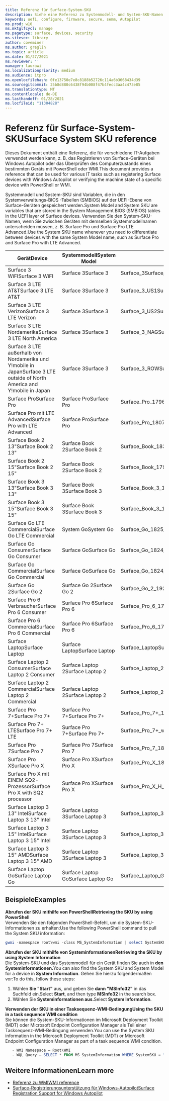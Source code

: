 ```yaml
---
title: Referenz für Surface-System-SKU
description: Siehe eine Referenz zu Systemmodell- und System-SKU-Namen für alle Surface-Geräte.
keywords: uefi, configure, firmware, secure, semm, Autopilot
ms.prod: w10
ms.mktglfcycl: manage
ms.pagetype: surface, devices, security
ms.sitesec: library
author: coveminer
ms.author: greglin
ms.topic: article
ms.date: 01/27/2021
ms.reviewer: ''
manager: laurawi
ms.localizationpriority: medium
ms.audience: itpro
ms.openlocfilehash: 0fe13750e7e8c8188b52726c114a6b3668434d39
ms.sourcegitcommit: 25b8d880c6438f94b008f47b4fecc3aa4c473e85
ms.translationtype: MT
ms.contentlocale: de-DE
ms.lasthandoff: 01/28/2021
ms.locfileid: "11304828"
---
```

# <span data-ttu-id="d5508-104">Referenz für Surface-System-SKU</span><span class="sxs-lookup"><span data-stu-id="d5508-104">Surface System SKU reference</span></span>

<span data-ttu-id="d5508-105">Dieses Dokument enthält eine Referenz, die für verschiedene IT-Aufgaben verwendet werden kann, z. B. das Registrieren von Surface-Geräten bei Windows Autopilot oder das Überprüfen des Computerzustands eines bestimmten Geräts mit PowerShell oder WMI.</span><span class="sxs-lookup"><span data-stu-id="d5508-105">This document provides a reference that can be used for various IT tasks such as registering Surface devices with Windows Autopilot or verifying the machine state of a specific device with PowerShell or WMI.</span></span>

<span data-ttu-id="d5508-106">Systemmodell und System-SKU sind Variablen, die in den Systemverwaltungs-BIOS -Tabellen (SMBIOS) auf der UEFI-Ebene von Surface-Geräten gespeichert werden.</span><span class="sxs-lookup"><span data-stu-id="d5508-106">System Model and System SKU are variables that are stored in the System Management BIOS (SMBIOS) tables in the UEFI layer of Surface devices.</span></span> <span data-ttu-id="d5508-107">Verwenden Sie den System-SKU-Namen, wenn Sie zwischen Geräten mit demselben Systemmodellnamen unterscheiden müssen, z. B. Surface Pro und Surface Pro LTE Advanced.</span><span class="sxs-lookup"><span data-stu-id="d5508-107">Use the System SKU name whenever you need to differentiate between devices with the same System Model name, such as Surface Pro and Surface Pro with LTE Advanced.</span></span>

| <span data-ttu-id="d5508-108">Gerät</span><span class="sxs-lookup"><span data-stu-id="d5508-108">Device</span></span>   | <span data-ttu-id="d5508-109">Systemmodell</span><span class="sxs-lookup"><span data-stu-id="d5508-109">System Model</span></span> | <span data-ttu-id="d5508-110">System-SKU</span><span class="sxs-lookup"><span data-stu-id="d5508-110">System SKU</span></span>       |
| ---------- | ----------- | -------------- |
| <span data-ttu-id="d5508-111">Surface 3 WiFI</span><span class="sxs-lookup"><span data-stu-id="d5508-111">Surface 3 WiFI</span></span>                                               | <span data-ttu-id="d5508-112">Surface 3</span><span class="sxs-lookup"><span data-stu-id="d5508-112">Surface 3</span></span>        | <span data-ttu-id="d5508-113">Surface_3</span><span class="sxs-lookup"><span data-stu-id="d5508-113">Surface_3</span></span>                        |
| <span data-ttu-id="d5508-114">Surface 3 LTE AT&T</span><span class="sxs-lookup"><span data-stu-id="d5508-114">Surface 3 LTE AT&T</span></span>                                           | <span data-ttu-id="d5508-115">Surface 3</span><span class="sxs-lookup"><span data-stu-id="d5508-115">Surface 3</span></span>        | <span data-ttu-id="d5508-116">Surface_3_US1</span><span class="sxs-lookup"><span data-stu-id="d5508-116">Surface_3_US1</span></span>                    |
| <span data-ttu-id="d5508-117">Surface 3 LTE Verizon</span><span class="sxs-lookup"><span data-stu-id="d5508-117">Surface 3 LTE Verizon</span></span>                                        | <span data-ttu-id="d5508-118">Surface 3</span><span class="sxs-lookup"><span data-stu-id="d5508-118">Surface 3</span></span>        | <span data-ttu-id="d5508-119">Surface_3_US2</span><span class="sxs-lookup"><span data-stu-id="d5508-119">Surface_3_US2</span></span>                    |
| <span data-ttu-id="d5508-120">Surface 3 LTE Nordamerika</span><span class="sxs-lookup"><span data-stu-id="d5508-120">Surface 3 LTE North America</span></span>                                  | <span data-ttu-id="d5508-121">Surface 3</span><span class="sxs-lookup"><span data-stu-id="d5508-121">Surface 3</span></span>        | <span data-ttu-id="d5508-122">Surface_3_NAG</span><span class="sxs-lookup"><span data-stu-id="d5508-122">Surface_3_NAG</span></span>                    |
| <span data-ttu-id="d5508-123">Surface 3 LTE außerhalb von Nordamerika und Y!mobile in Japan</span><span class="sxs-lookup"><span data-stu-id="d5508-123">Surface 3 LTE outside of North America and Y!mobile in Japan</span></span> | <span data-ttu-id="d5508-124">Surface 3</span><span class="sxs-lookup"><span data-stu-id="d5508-124">Surface 3</span></span>        | <span data-ttu-id="d5508-125">Surface_3_ROW</span><span class="sxs-lookup"><span data-stu-id="d5508-125">Surface_3_ROW</span></span>                    |
| <span data-ttu-id="d5508-126">Surface Pro</span><span class="sxs-lookup"><span data-stu-id="d5508-126">Surface Pro</span></span>                                                  | <span data-ttu-id="d5508-127">Surface Pro</span><span class="sxs-lookup"><span data-stu-id="d5508-127">Surface Pro</span></span>      | <span data-ttu-id="d5508-128">Surface_Pro_1796</span><span class="sxs-lookup"><span data-stu-id="d5508-128">Surface_Pro_1796</span></span>                 |
| <span data-ttu-id="d5508-129">Surface Pro mit LTE Advanced</span><span class="sxs-lookup"><span data-stu-id="d5508-129">Surface Pro with LTE Advanced</span></span>                                | <span data-ttu-id="d5508-130">Surface Pro</span><span class="sxs-lookup"><span data-stu-id="d5508-130">Surface Pro</span></span>      | <span data-ttu-id="d5508-131">Surface_Pro_1807</span><span class="sxs-lookup"><span data-stu-id="d5508-131">Surface_Pro_1807</span></span>                 |
| <span data-ttu-id="d5508-132">Surface Book 2 13"</span><span class="sxs-lookup"><span data-stu-id="d5508-132">Surface Book 2 13"</span></span>                                        | <span data-ttu-id="d5508-133">Surface Book 2</span><span class="sxs-lookup"><span data-stu-id="d5508-133">Surface Book 2</span></span>   | <span data-ttu-id="d5508-134">Surface_Book_1832</span><span class="sxs-lookup"><span data-stu-id="d5508-134">Surface_Book_1832</span></span>                |
| <span data-ttu-id="d5508-135">Surface Book 2 15"</span><span class="sxs-lookup"><span data-stu-id="d5508-135">Surface Book 2 15"</span></span>                                        | <span data-ttu-id="d5508-136">Surface Book 2</span><span class="sxs-lookup"><span data-stu-id="d5508-136">Surface Book 2</span></span>   | <span data-ttu-id="d5508-137">Surface_Book_1793</span><span class="sxs-lookup"><span data-stu-id="d5508-137">Surface_Book_1793</span></span>                |
| <span data-ttu-id="d5508-138">Surface Book 3 13"</span><span class="sxs-lookup"><span data-stu-id="d5508-138">Surface Book 3 13"</span></span>                                        | <span data-ttu-id="d5508-139">Surface Book 3</span><span class="sxs-lookup"><span data-stu-id="d5508-139">Surface Book 3</span></span>   | <span data-ttu-id="d5508-140">Surface_Book_3_1900</span><span class="sxs-lookup"><span data-stu-id="d5508-140">Surface_Book_3_1900</span></span>                |
| <span data-ttu-id="d5508-141">Surface Book 3 15"</span><span class="sxs-lookup"><span data-stu-id="d5508-141">Surface Book 3 15"</span></span>                                        | <span data-ttu-id="d5508-142">Surface Book 3</span><span class="sxs-lookup"><span data-stu-id="d5508-142">Surface Book 3</span></span>   | <span data-ttu-id="d5508-143">Surface_Book_3_1899</span><span class="sxs-lookup"><span data-stu-id="d5508-143">Surface_Book_3_1899</span></span>
| <span data-ttu-id="d5508-144">Surface Go LTE Commercial</span><span class="sxs-lookup"><span data-stu-id="d5508-144">Surface Go LTE Commercial</span></span> | <span data-ttu-id="d5508-145">System Go</span><span class="sxs-lookup"><span data-stu-id="d5508-145">System Go</span></span> | <span data-ttu-id="d5508-146">Surface_Go_1825_Commercial</span><span class="sxs-lookup"><span data-stu-id="d5508-146">Surface_Go_1825_Commercial</span></span> |
| <span data-ttu-id="d5508-147">Surface Go Consumer</span><span class="sxs-lookup"><span data-stu-id="d5508-147">Surface Go Consumer</span></span>                                          | <span data-ttu-id="d5508-148">Surface Go</span><span class="sxs-lookup"><span data-stu-id="d5508-148">Surface Go</span></span>       | <span data-ttu-id="d5508-149">Surface_Go_1824_Consumer</span><span class="sxs-lookup"><span data-stu-id="d5508-149">Surface_Go_1824_Consumer</span></span>         |
| <span data-ttu-id="d5508-150">Surface Go Commercial</span><span class="sxs-lookup"><span data-stu-id="d5508-150">Surface Go Commercial</span></span>                                        | <span data-ttu-id="d5508-151">Surface Go</span><span class="sxs-lookup"><span data-stu-id="d5508-151">Surface Go</span></span>       | <span data-ttu-id="d5508-152">Surface_Go_1824_Commercial</span><span class="sxs-lookup"><span data-stu-id="d5508-152">Surface_Go_1824_Commercial</span></span>       |
| <span data-ttu-id="d5508-153">Surface Go 2</span><span class="sxs-lookup"><span data-stu-id="d5508-153">Surface Go 2</span></span>                                                 | <span data-ttu-id="d5508-154">Surface Go 2</span><span class="sxs-lookup"><span data-stu-id="d5508-154">Surface Go 2</span></span>     | <span data-ttu-id="d5508-155">Surface_Go_2_1927</span><span class="sxs-lookup"><span data-stu-id="d5508-155">Surface_Go_2_1927</span></span>                |
| <span data-ttu-id="d5508-156">Surface Pro 6 Verbraucher</span><span class="sxs-lookup"><span data-stu-id="d5508-156">Surface Pro 6 Consumer</span></span>                                       | <span data-ttu-id="d5508-157">Surface Pro 6</span><span class="sxs-lookup"><span data-stu-id="d5508-157">Surface Pro 6</span></span>    | <span data-ttu-id="d5508-158">Surface_Pro_6_1796_Consumer</span><span class="sxs-lookup"><span data-stu-id="d5508-158">Surface_Pro_6_1796_Consumer</span></span>      |
| <span data-ttu-id="d5508-159">Surface Pro 6 Commercial</span><span class="sxs-lookup"><span data-stu-id="d5508-159">Surface Pro 6 Commercial</span></span>                                     | <span data-ttu-id="d5508-160">Surface Pro 6</span><span class="sxs-lookup"><span data-stu-id="d5508-160">Surface Pro 6</span></span>    | <span data-ttu-id="d5508-161">Surface_Pro_6_1796_Commercial</span><span class="sxs-lookup"><span data-stu-id="d5508-161">Surface_Pro_6_1796_Commercial</span></span>    |
| <span data-ttu-id="d5508-162">Surface Laptop</span><span class="sxs-lookup"><span data-stu-id="d5508-162">Surface Laptop</span></span>                                               | <span data-ttu-id="d5508-163">Surface Laptop</span><span class="sxs-lookup"><span data-stu-id="d5508-163">Surface Laptop</span></span>   | <span data-ttu-id="d5508-164">Surface_Laptop</span><span class="sxs-lookup"><span data-stu-id="d5508-164">Surface_Laptop</span></span>                   |
| <span data-ttu-id="d5508-165">Surface Laptop 2 Consumer</span><span class="sxs-lookup"><span data-stu-id="d5508-165">Surface Laptop 2 Consumer</span></span>                                    | <span data-ttu-id="d5508-166">Surface Laptop 2</span><span class="sxs-lookup"><span data-stu-id="d5508-166">Surface Laptop 2</span></span> | <span data-ttu-id="d5508-167">Surface_Laptop_2_1769_Consumer</span><span class="sxs-lookup"><span data-stu-id="d5508-167">Surface_Laptop_2_1769_Consumer</span></span>   |
| <span data-ttu-id="d5508-168">Surface Laptop 2 Commercial</span><span class="sxs-lookup"><span data-stu-id="d5508-168">Surface Laptop 2 Commercial</span></span>                                  | <span data-ttu-id="d5508-169">Surface Laptop 2</span><span class="sxs-lookup"><span data-stu-id="d5508-169">Surface Laptop 2</span></span> | <span data-ttu-id="d5508-170">Surface_Laptop_2_1769_Commercial</span><span class="sxs-lookup"><span data-stu-id="d5508-170">Surface_Laptop_2_1769_Commercial</span></span> |
| <span data-ttu-id="d5508-171">Surface Pro 7+</span><span class="sxs-lookup"><span data-stu-id="d5508-171">Surface Pro 7+</span></span>                                               | <span data-ttu-id="d5508-172">Surface Pro 7+</span><span class="sxs-lookup"><span data-stu-id="d5508-172">Surface Pro 7+</span></span> | <span data-ttu-id="d5508-173">Surface_Pro_7+_1960</span><span class="sxs-lookup"><span data-stu-id="d5508-173">Surface_Pro_7+_1960</span></span>|
| <span data-ttu-id="d5508-174">Surface Pro 7+ LTE</span><span class="sxs-lookup"><span data-stu-id="d5508-174">Surface Pro 7+ LTE</span></span>                                           | <span data-ttu-id="d5508-175">Surface Pro 7+</span><span class="sxs-lookup"><span data-stu-id="d5508-175">Surface Pro 7+</span></span> | <span data-ttu-id="d5508-176">Surface_Pro_7+_with_LTE_Advanced_1961</span><span class="sxs-lookup"><span data-stu-id="d5508-176">Surface_Pro_7+_with_LTE_Advanced_1961</span></span>|
| <span data-ttu-id="d5508-177">Surface Pro 7</span><span class="sxs-lookup"><span data-stu-id="d5508-177">Surface Pro 7</span></span>                 | <span data-ttu-id="d5508-178">Surface Pro 7</span><span class="sxs-lookup"><span data-stu-id="d5508-178">Surface Pro 7</span></span>    | <span data-ttu-id="d5508-179">Surface_Pro_7_1866</span><span class="sxs-lookup"><span data-stu-id="d5508-179">Surface_Pro_7_1866</span></span>         |
| <span data-ttu-id="d5508-180">Surface Pro X</span><span class="sxs-lookup"><span data-stu-id="d5508-180">Surface Pro X</span></span>                 | <span data-ttu-id="d5508-181">Surface Pro X</span><span class="sxs-lookup"><span data-stu-id="d5508-181">Surface Pro X</span></span>    | <span data-ttu-id="d5508-182">Surface_Pro_X_1876</span><span class="sxs-lookup"><span data-stu-id="d5508-182">Surface_Pro_X_1876</span></span>         |
| <span data-ttu-id="d5508-183">Surface Pro X mit EINEM SQ2-Prozessor</span><span class="sxs-lookup"><span data-stu-id="d5508-183">Surface Pro X with SQ2 processor</span></span>                | <span data-ttu-id="d5508-184">Surface Pro X</span><span class="sxs-lookup"><span data-stu-id="d5508-184">Surface Pro X</span></span>    | <span data-ttu-id="d5508-185">Surface_Pro_X_H_1876</span><span class="sxs-lookup"><span data-stu-id="d5508-185">Surface_Pro_X_H_1876</span></span>        |
| <span data-ttu-id="d5508-186">Surface Laptop 3 13" Intel</span><span class="sxs-lookup"><span data-stu-id="d5508-186">Surface Laptop 3 13" Intel</span></span> | <span data-ttu-id="d5508-187">Surface Laptop 3</span><span class="sxs-lookup"><span data-stu-id="d5508-187">Surface Laptop 3</span></span> | <span data-ttu-id="d5508-188">Surface_Laptop_3_1867:1868</span><span class="sxs-lookup"><span data-stu-id="d5508-188">Surface_Laptop_3_1867:1868</span></span> |
| <span data-ttu-id="d5508-189">Surface Laptop 3 15" Intel</span><span class="sxs-lookup"><span data-stu-id="d5508-189">Surface Laptop 3 15" Intel</span></span> | <span data-ttu-id="d5508-190">Surface Laptop 3</span><span class="sxs-lookup"><span data-stu-id="d5508-190">Surface Laptop 3</span></span> | <span data-ttu-id="d5508-191">Surface_Laptop_3_1872</span><span class="sxs-lookup"><span data-stu-id="d5508-191">Surface_Laptop_3_1872</span></span>      |
| <span data-ttu-id="d5508-192">Surface Laptop 3 15" AMD</span><span class="sxs-lookup"><span data-stu-id="d5508-192">Surface Laptop 3 15" AMD</span></span>   | <span data-ttu-id="d5508-193">Surface Laptop 3</span><span class="sxs-lookup"><span data-stu-id="d5508-193">Surface Laptop 3</span></span> | <span data-ttu-id="d5508-194">Surface_Laptop_3_1873</span><span class="sxs-lookup"><span data-stu-id="d5508-194">Surface_Laptop_3_1873</span></span>      | 
| <span data-ttu-id="d5508-195">Surface Laptop Go</span><span class="sxs-lookup"><span data-stu-id="d5508-195">Surface Laptop Go</span></span>  | <span data-ttu-id="d5508-196">Surface Laptop Go</span><span class="sxs-lookup"><span data-stu-id="d5508-196">Surface Laptop Go</span></span> | <span data-ttu-id="d5508-197">Surface_Laptop_Go_1943</span><span class="sxs-lookup"><span data-stu-id="d5508-197">Surface_Laptop_Go_1943</span></span>      | 

## <span data-ttu-id="d5508-198">Beispiele</span><span class="sxs-lookup"><span data-stu-id="d5508-198">Examples</span></span> 

**<span data-ttu-id="d5508-199">Abrufen der SKU mithilfe von PowerShell</span><span class="sxs-lookup"><span data-stu-id="d5508-199">Retrieving the SKU by using PowerShell</span></span>**  
<span data-ttu-id="d5508-200">Verwenden Sie den folgenden PowerShell-Befehl, um die System-SKU-Informationen zu erhalten:</span><span class="sxs-lookup"><span data-stu-id="d5508-200">Use the following PowerShell command to pull the System SKU information:</span></span>

 ``` powershell  
gwmi -namespace root\wmi -class MS_SystemInformation | select SystemSKU 
```

**<span data-ttu-id="d5508-201">Abrufen der SKU mithilfe von Systeminformationen</span><span class="sxs-lookup"><span data-stu-id="d5508-201">Retrieving the SKU by using System Information</span></span>**  
<span data-ttu-id="d5508-202">Die System-SKU und das Systemmodell für ein Gerät finden Sie auch in **den Systeminformationen.**</span><span class="sxs-lookup"><span data-stu-id="d5508-202">You can also find the System SKU and System Model for a device in **System Information**.</span></span> <span data-ttu-id="d5508-203">Gehen Sie hierzu folgendermaßen vor:</span><span class="sxs-lookup"><span data-stu-id="d5508-203">To do this, follow these steps:</span></span>

1. <span data-ttu-id="d5508-204">Wählen **Sie "Start"** aus, und geben Sie **dann "MSInfo32"** in das Suchfeld ein.</span><span class="sxs-lookup"><span data-stu-id="d5508-204">Select **Start**, and then type **MSInfo32** in the search box.</span></span>  
1. <span data-ttu-id="d5508-205">Wählen Sie **Systeminformationen aus.**</span><span class="sxs-lookup"><span data-stu-id="d5508-205">Select **System Information**.</span></span>

**<span data-ttu-id="d5508-206">Verwenden der SKU in einer Tasksequenz-WMI-Bedingung</span><span class="sxs-lookup"><span data-stu-id="d5508-206">Using the SKU in a task sequence WMI condition</span></span>**  
<span data-ttu-id="d5508-207">Sie können die System-SKU-Informationen im Microsoft Deployment Toolkit (MDT) oder Microsoft Endpoint Configuration Manager als Teil einer Tasksequenz-WMI-Bedingung verwenden.</span><span class="sxs-lookup"><span data-stu-id="d5508-207">You can use the System SKU information in the Microsoft Deployment Toolkit (MDT) or Microsoft Endpoint Configuration Manager as part of a task sequence WMI condition.</span></span>

 ``` powershell  
    - WMI Namespace – Root\WMI
    - WQL Query – SELECT * FROM MS_SystemInformation WHERE SystemSKU = "Surface_Pro_1796"
 ``` 

## <span data-ttu-id="d5508-208">Weitere Informationen</span><span class="sxs-lookup"><span data-stu-id="d5508-208">Learn more</span></span>

- [<span data-ttu-id="d5508-209">Referenz zu WMI</span><span class="sxs-lookup"><span data-stu-id="d5508-209">WMI reference</span></span>](https://docs.microsoft.com/windows/win32/wmisdk/wmi-reference)
- [<span data-ttu-id="d5508-210">Surface-Registrierungsunterstützung für Windows-Autopilot</span><span class="sxs-lookup"><span data-stu-id="d5508-210">Surface Registration Support for Windows Autopilot</span></span>](surface-autopilot-registration-support.md)
